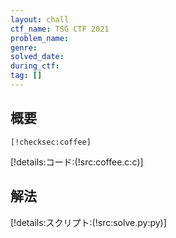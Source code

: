 ```yaml
---
layout: chall
ctf_name: TSG CTF 2021
problem_name: 
genre: 
solved_date: 
during_ctf: 
tag: []
---
```


## 概要

```
[!checksec:coffee]
```

[!details:コード:(!src:coffee.c:c)]

## 解法

[!details:スクリプト:(!src:solve.py:py)]
